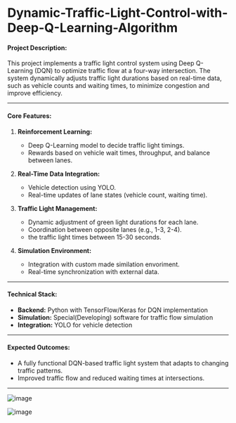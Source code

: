 # Dynamic-Traffic-Light-Control-with-Deep-Q-Learning-Algorithm

#### Project Description:
This project implements a traffic light control system using Deep Q-Learning (DQN) to optimize traffic flow at a four-way intersection. The system dynamically adjusts traffic light durations based on real-time data, such as vehicle counts and waiting times, to minimize congestion and improve efficiency.

---

#### Core Features:
1. **Reinforcement Learning:**
   - Deep Q-Learning model to decide traffic light timings.
   - Rewards based on vehicle wait times, throughput, and balance between lanes.

2. **Real-Time Data Integration:**
   - Vehicle detection using YOLO.
   - Real-time updates of lane states (vehicle count, waiting time).

3. **Traffic Light Management:**
   - Dynamic adjustment of green light durations for each lane.
   - Coordination between opposite lanes (e.g., 1-3, 2-4).
   - the traffic light times between 15-30 seconds.

4. **Simulation Environment:**
   - Integration with custom made similation envoriment.
   - Real-time synchronization with external data.

---

#### Technical Stack:
- **Backend:** Python with TensorFlow/Keras for DQN implementation
- **Simulation:** Special(Developing) software for traffic flow simulation
- **Integration:** YOLO for vehicle detection

---

#### Expected Outcomes:
- A fully functional DQN-based traffic light system that adapts to changing traffic patterns.
- Improved traffic flow and reduced waiting times at intersections.

---






![image](https://github.com/user-attachments/assets/437208e3-3ff6-4edb-a3c7-067cd1b24c61)

![image](https://github.com/user-attachments/assets/e18d3b92-fffd-49fb-a58f-e533fe0edd87)

